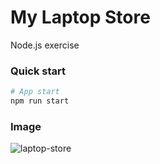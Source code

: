 # My Laptop Store
Node.js exercise

### Quick start
```bash
# App start
npm run start
```

### Image
![laptop-store](https://user-images.githubusercontent.com/37738543/92316486-bfc96f00-f02f-11ea-808d-67389109d226.png)